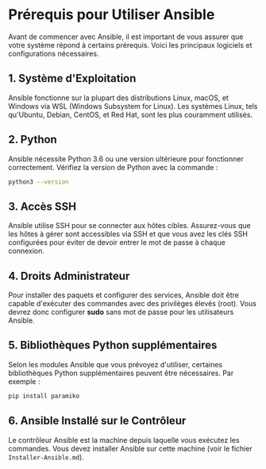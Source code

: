 # Prérequis pour Utiliser Ansible

Avant de commencer avec Ansible, il est important de vous assurer que votre système répond à certains prérequis. Voici les principaux logiciels et configurations nécessaires.

## 1. Système d'Exploitation
Ansible fonctionne sur la plupart des distributions Linux, macOS, et Windows via WSL (Windows Subsystem for Linux). Les systèmes Linux, tels qu'Ubuntu, Debian, CentOS, et Red Hat, sont les plus couramment utilisés.

## 2. Python
Ansible nécessite Python 3.6 ou une version ultérieure pour fonctionner correctement. Vérifiez la version de Python avec la commande :
```bash
python3 --version
```

## 3. Accès SSH
Ansible utilise SSH pour se connecter aux hôtes cibles. Assurez-vous que les hôtes à gérer sont accessibles via SSH et que vous avez les clés SSH configurées pour éviter de devoir entrer le mot de passe à chaque connexion.

## 4. Droits Administrateur
Pour installer des paquets et configurer des services, Ansible doit être capable d'exécuter des commandes avec des privilèges élevés (root). Vous devrez donc configurer **sudo** sans mot de passe pour les utilisateurs Ansible.

## 5. Bibliothèques Python supplémentaires
Selon les modules Ansible que vous prévoyez d'utiliser, certaines bibliothèques Python supplémentaires peuvent être nécessaires. Par exemple :
```bash
pip install paramiko
```

## 6. Ansible Installé sur le Contrôleur
Le contrôleur Ansible est la machine depuis laquelle vous exécutez les commandes. Vous devez installer Ansible sur cette machine (voir le fichier `Installer-Ansible.md`).
